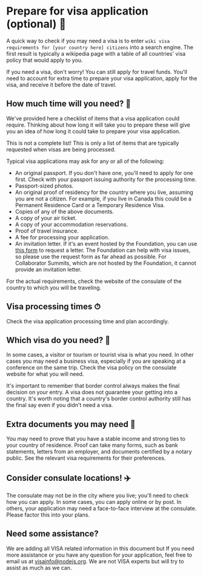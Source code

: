 # Prepare for visa application (optional) 🛂

A quick way to check if you may need a visa is to enter `wiki visa requirements
for [your country here] citizens` into a search engine. The first result is typically a
wikipedia page with a table of all countries' visa policy that would apply to you.

If you need a visa, don't worry! You can still apply for travel funds. You'll need
to account for extra time to prepare your visa application, apply for the visa,
and receive it before the date of travel.

## How much time will you need? 📅

We've provided here a checklist of items that a visa application could require.
Thinking about how long it will take you to prepare these will give you an idea of how
long it could take to prepare your visa application.

This is not a complete list! This is only a list of items that are typically requested
when visas are being processed.

Typical visa applications may ask for any or all of the following:

* An original passport. If you don't have one, you'll need to apply for one first.
Check with your passport issuing authority for the processing time.
* Passport-sized photos.
* An original proof of residency for the country where you live,
assuming you are not a citizen. For example, if you live in Canada this could be
a Permanent Residence Card or a Temporary Residence Visa.
* Copies of any of the above documents.
* A copy of your air ticket.
* A copy of your accommodation reservations.
* Proof of travel insurance.
* A fee for processing your application.
* An invitation letter. If it's an event hosted by the Foundation, you can use
[this form][visa-request-form] to request a letter. The Foundation
can help with visa issues, so please use the request form as far ahead as possible.
For Collaborator Summits, which are not hosted by the Foundation, it cannot provide
an invitation letter.

For the actual requirements, check the website of the consulate of the country to
which you will be traveling.

## Visa processing times ⏱

Check the visa application processing time and plan accordingly.

## Which visa do you need? 🛂

In some cases, a visitor or tourism or tourist visa is what you need. In other cases
you may need a business visa, especially if you are speaking at a conference on the same
trip. Check the visa policy on the consulate website for what you will need.

It's important to remember that border control always makes the final decision on your
entry. A visa does not guarantee your getting into a country. It's worth noting that
a country's border control authority still has the final say even if you didn't need a
visa.

## Extra documents you may need 📝

You may need to prove that you have a stable income and strong ties to your country
of residence. Proof can take many forms, such as bank statements, letters from
an employer, and documents certified by a notary public. See the relevant visa requirements
for their preferences.

## Consider consulate locations! ✈️

The consulate may not be in the city where you live; you'll need to check how you
can apply. In some cases, you can apply online or by post. In others, your application
may need a face-to-face interview at the consulate. Please factor this into your
plans.

## Need some assistance?

We are adding all VISA related information in this document but If you need more assistance or you have any question for your application, feel free to email us at [visainfo@nodejs.org](mailto:visainfo@nodejs.org). We are not VISA experts but will try
to assist as much as we can.

[visa-request-form]: https://events.linuxfoundation.org/visa-request/ "visa request form"
